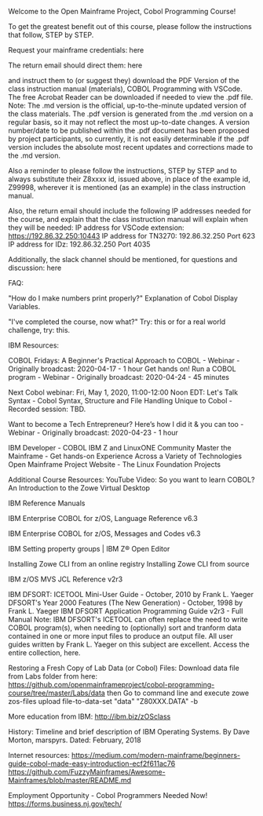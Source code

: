 Welcome to the Open Mainframe Project, Cobol Programming Course!

To get the greatest benefit out of this course, please follow the instructions that follow, STEP by STEP.

Request your mainframe credentials: here

The return email should direct them: here

and instruct them to (or suggest they) download the PDF Version of the class instruction manual (materials), COBOL Programming with VSCode. The free Acrobat Reader can be downloaded if needed to view the .pdf file. Note: The .md version is the official, up-to-the-minute updated version of the class materials. The .pdf version is generated from the .md version on a regular basis, so it may not reflect the most up-to-date changes. A version number/date to be published within the .pdf document has been proposed by project participants, so currently, it is not easily determinable if the .pdf version includes the absolute most recent updates and corrections made to the .md version.

Also a reminder to please follow the instructions, STEP by STEP and to always substitute their Z8xxxx id, issued above, in place of the example id, Z99998, wherever it is mentioned (as an example) in the class instruction manual.

Also, the return email should include the following IP addresses needed for the course, and explain that the class instruction manual will explain when they will be needed: IP address for VSCode extension: https://192.86.32.250:10443 IP address for TN3270: 192.86.32.250 Port 623 IP address for IDz: 192.86.32.250 Port 4035

Additionally, the slack channel should be mentioned, for questions and discussion: here

FAQ:

"How do I make numbers print properly?" Explanation of Cobol Display Variables.

"I've completed the course, now what?" Try: this or for a real world challenge, try: this.

IBM Resources:

COBOL Fridays: A Beginner's Practical Approach to COBOL - Webinar - Originally broadcast: 2020-04-17 - 1 hour Get hands on! Run a COBOL program - Webinar - Originally broadcast: 2020-04-24 - 45 minutes

Next Cobol webinar: Fri, May 1, 2020, 11:00-12:00 Noon EDT: Let's Talk Syntax - Cobol Syntax, Structure and File Handling Unique to Cobol - Recorded session: TBD.

Want to become a Tech Entrepreneur? Here’s how I did it & you can too - Webinar - Originally broadcast: 2020-04-23 - 1 hour

IBM Developer - COBOL IBM Z and LinuxONE Community Master the Mainframe - Get hands-on Experience Across a Variety of Technologies Open Mainframe Project Website - The Linux Foundation Projects

Additional Course Resources: YouTube Video: So you want to learn COBOL? An Introduction to the Zowe Virtual Desktop

IBM Reference Manuals

IBM Enterprise COBOL for z/OS, Language Reference v6.3

IBM Enterprise COBOL for z/OS, Messages and Codes v6.3

IBM Setting property groups | IBM Z® Open Editor

Installing Zowe CLI from an online registry Installing Zowe CLI from source

IBM z/OS MVS JCL Reference v2r3

IBM DFSORT: ICETOOL Mini-User Guide - October, 2010 by Frank L. Yaeger DFSORT′s Year 2000 Features (The New Generation) - October, 1998 by Frank L. Yaeger IBM DFSORT Application Programming Guide v2r3 - Full Manual Note: IBM DFSORT's ICETOOL can often replace the need to write COBOL program(s), when needing to (optionally) sort and tranform data contained in one or more input files to produce an output file. All user guides written by Frank L. Yaeger on this subject are excellent. Access the entire collection, here.

Restoring a Fresh Copy of Lab Data (or Cobol) Files: Download data file from Labs folder from here: https://github.com/openmainframeproject/cobol-programming-course/tree/master/Labs/data then Go to command line and execute zowe zos-files upload file-to-data-set "data" "Z80XXX.DATA" -b

More education from IBM: http://ibm.biz/zOSclass

History: Timeline and brief description of IBM Operating Systems. By Dave Morton, marspyrs. Dated: February, 2018

Internet resources: https://medium.com/modern-mainframe/beginners-guide-cobol-made-easy-introduction-ecf2f611ac76 https://github.com/FuzzyMainframes/Awesome-Mainframes/blob/master/README.md

Employment Opportunity - Cobol Programmers Needed Now! https://forms.business.nj.gov/tech/
